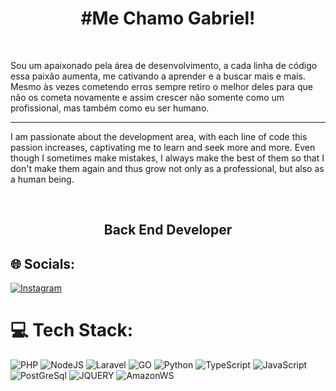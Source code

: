 

<h1 align="center">#Me Chamo Gabriel!</h1> <br>
<p align="left">
Sou um apaixonado pela área de desenvolvimento, a cada linha de código essa paixão aumenta, me cativando a aprender e a buscar mais e mais. Mesmo às vezes cometendo erros sempre retiro o melhor deles para que não os cometa novamente e assim crescer não somente como um profissional, mas também como eu ser humano.
<hr>
I am passionate about the development area, with each line of code this passion increases, captivating me to learn and seek more and more. Even though I sometimes make mistakes, I always make the best of them so that I don't make them again and thus grow not only as a professional, but also as a human being.

</p>  <br><h2 align="center"> Back End Developer </h2>

## 🌐 Socials:
[![Instagram](https://img.shields.io/badge/Instagram-%23E4405F.svg?logo=Instagram&logoColor=white)](https://instagram.com/gabrielrcosta1/) 
# 💻 Tech Stack:
![PHP](https://img.shields.io/badge/php-%23777BB4.svg?style=plastic&logo=php&logoColor=white)
![NodeJS](https://img.shields.io/badge/Node.js-43853D?style=plastic&logo=node.js&logoColor=white)
![Laravel](https://img.shields.io/badge/laravel-%23FF2D20.svg?style=plastic&logo=laravel&logoColor=white)
![GO](https://img.shields.io/badge/golang-%23777BB4.svg?style=plastic&logo=golang&logoColor=white)
![Python](https://img.shields.io/badge/python-3670A0?style=plastic&logo=python&logoColor=ffdd54)
![TypeScript](https://img.shields.io/badge/typescript-%23007ACC.svg?style=plastic&logo=typescript&logoColor=white)
![JavaScript](https://img.shields.io/badge/javascript-%23323330.svg?style=plastic&logo=javascript&logoColor=%23F7DF1E)
![PostGreSql](https://img.shields.io/badge/PostgreSQL-316192?style=plastic&logo=postgresql&logoColor=white)
![JQUERY](https://img.shields.io/badge/jQuery-0769AD?style=plastic&logo=jquery&logoColor=white)
![AmazonWS](https://img.shields.io/badge/Amazon_AWS-232F3E?style=plastic&logo=amazon-aws&logoColor=white)

